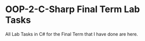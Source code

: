 # OOP-2-C-Sharp Final Term Lab Tasks
 All Lab Tasks in C# for the Final Term that I have done are here.
